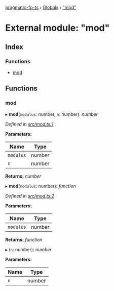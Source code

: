 [pragmatic-fp-ts](../README.md) › [Globals](../globals.md) › ["mod"](_mod_.md)

# External module: "mod"

## Index

### Functions

* [mod](_mod_.md#mod)

## Functions

###  mod

▸ **mod**(`modulus`: number, `n`: number): *number*

*Defined in [src/mod.ts:1](https://github.com/hermann-p/pragmatic-fp-ts/blob/79e5127/src/mod.ts#L1)*

**Parameters:**

Name | Type |
------ | ------ |
`modulus` | number |
`n` | number |

**Returns:** *number*

▸ **mod**(`modulus`: number): *function*

*Defined in [src/mod.ts:2](https://github.com/hermann-p/pragmatic-fp-ts/blob/79e5127/src/mod.ts#L2)*

**Parameters:**

Name | Type |
------ | ------ |
`modulus` | number |

**Returns:** *function*

▸ (`n`: number): *number*

**Parameters:**

Name | Type |
------ | ------ |
`n` | number |
